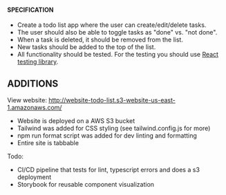 #### SPECIFICATION

- Create a todo list app where the user can create/edit/delete tasks.
- The user should also be able to toggle tasks as "done" vs. "not done".
- When a task is deleted, it should be removed from the list.
- New tasks should be added to the top of the list.
- All functionality should be tested. For the testing you should use [React testing library](https://testing-library.com/).

## ADDITIONS

View website: http://website-todo-list.s3-website-us-east-1.amazonaws.com/

- Website is deployed on a AWS S3 bucket
- Tailwind was added for CSS styling (see tailwind.config.js for more)
- npm run format script was added for dev linting and formatting
- Entire site is tabbable

Todo:

- CI/CD pipeline that tests for lint, typescript errors and does a s3 deployment
- Storybook for reusable component visualization
